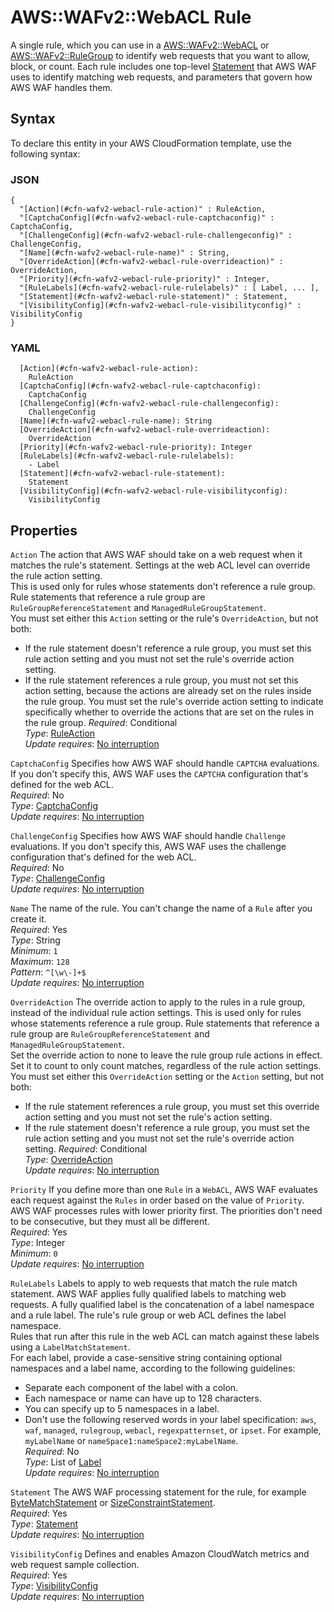 # AWS::WAFv2::WebACL Rule<a name="aws-properties-wafv2-webacl-rule"></a>

A single rule, which you can use in a [AWS::WAFv2::WebACL](aws-resource-wafv2-webacl.md) or [AWS::WAFv2::RuleGroup](aws-resource-wafv2-rulegroup.md) to identify web requests that you want to allow, block, or count\. Each rule includes one top\-level [Statement](https://docs.aws.amazon.com/AWSCloudFormation/latest/UserGuide/aws-properties-wafv2-webacl-rule.html#cfn-wafv2-webacl-rule-statement) that AWS WAF uses to identify matching web requests, and parameters that govern how AWS WAF handles them\.

## Syntax<a name="aws-properties-wafv2-webacl-rule-syntax"></a>

To declare this entity in your AWS CloudFormation template, use the following syntax:

### JSON<a name="aws-properties-wafv2-webacl-rule-syntax.json"></a>

```
{
  "[Action](#cfn-wafv2-webacl-rule-action)" : RuleAction,
  "[CaptchaConfig](#cfn-wafv2-webacl-rule-captchaconfig)" : CaptchaConfig,
  "[ChallengeConfig](#cfn-wafv2-webacl-rule-challengeconfig)" : ChallengeConfig,
  "[Name](#cfn-wafv2-webacl-rule-name)" : String,
  "[OverrideAction](#cfn-wafv2-webacl-rule-overrideaction)" : OverrideAction,
  "[Priority](#cfn-wafv2-webacl-rule-priority)" : Integer,
  "[RuleLabels](#cfn-wafv2-webacl-rule-rulelabels)" : [ Label, ... ],
  "[Statement](#cfn-wafv2-webacl-rule-statement)" : Statement,
  "[VisibilityConfig](#cfn-wafv2-webacl-rule-visibilityconfig)" : VisibilityConfig
}
```

### YAML<a name="aws-properties-wafv2-webacl-rule-syntax.yaml"></a>

```
  [Action](#cfn-wafv2-webacl-rule-action):
    RuleAction
  [CaptchaConfig](#cfn-wafv2-webacl-rule-captchaconfig):
    CaptchaConfig
  [ChallengeConfig](#cfn-wafv2-webacl-rule-challengeconfig):
    ChallengeConfig
  [Name](#cfn-wafv2-webacl-rule-name): String
  [OverrideAction](#cfn-wafv2-webacl-rule-overrideaction):
    OverrideAction
  [Priority](#cfn-wafv2-webacl-rule-priority): Integer
  [RuleLabels](#cfn-wafv2-webacl-rule-rulelabels):
    - Label
  [Statement](#cfn-wafv2-webacl-rule-statement):
    Statement
  [VisibilityConfig](#cfn-wafv2-webacl-rule-visibilityconfig):
    VisibilityConfig
```

## Properties<a name="aws-properties-wafv2-webacl-rule-properties"></a>

`Action` <a name="cfn-wafv2-webacl-rule-action"></a>
The action that AWS WAF should take on a web request when it matches the rule's statement\. Settings at the web ACL level can override the rule action setting\.  
This is used only for rules whose statements don't reference a rule group\. Rule statements that reference a rule group are `RuleGroupReferenceStatement` and `ManagedRuleGroupStatement`\.  
You must set either this `Action` setting or the rule's `OverrideAction`, but not both:

- If the rule statement doesn't reference a rule group, you must set this rule action setting and you must not set the rule's override action setting\.
- If the rule statement references a rule group, you must not set this action setting, because the actions are already set on the rules inside the rule group\. You must set the rule's override action setting to indicate specifically whether to override the actions that are set on the rules in the rule group\.
  _Required_: Conditional  
  _Type_: [RuleAction](aws-properties-wafv2-webacl-ruleaction.md)  
  _Update requires_: [No interruption](https://docs.aws.amazon.com/AWSCloudFormation/latest/UserGuide/using-cfn-updating-stacks-update-behaviors.html#update-no-interrupt)

`CaptchaConfig` <a name="cfn-wafv2-webacl-rule-captchaconfig"></a>
Specifies how AWS WAF should handle `CAPTCHA` evaluations\. If you don't specify this, AWS WAF uses the `CAPTCHA` configuration that's defined for the web ACL\.  
_Required_: No  
_Type_: [CaptchaConfig](aws-properties-wafv2-webacl-captchaconfig.md)  
_Update requires_: [No interruption](https://docs.aws.amazon.com/AWSCloudFormation/latest/UserGuide/using-cfn-updating-stacks-update-behaviors.html#update-no-interrupt)

`ChallengeConfig` <a name="cfn-wafv2-webacl-rule-challengeconfig"></a>
Specifies how AWS WAF should handle `Challenge` evaluations\. If you don't specify this, AWS WAF uses the challenge configuration that's defined for the web ACL\.  
_Required_: No  
_Type_: [ChallengeConfig](aws-properties-wafv2-webacl-challengeconfig.md)  
_Update requires_: [No interruption](https://docs.aws.amazon.com/AWSCloudFormation/latest/UserGuide/using-cfn-updating-stacks-update-behaviors.html#update-no-interrupt)

`Name` <a name="cfn-wafv2-webacl-rule-name"></a>
The name of the rule\. You can't change the name of a `Rule` after you create it\.  
_Required_: Yes  
_Type_: String  
_Minimum_: `1`  
_Maximum_: `128`  
_Pattern_: `^[\w\-]+$`  
_Update requires_: [No interruption](https://docs.aws.amazon.com/AWSCloudFormation/latest/UserGuide/using-cfn-updating-stacks-update-behaviors.html#update-no-interrupt)

`OverrideAction` <a name="cfn-wafv2-webacl-rule-overrideaction"></a>
The override action to apply to the rules in a rule group, instead of the individual rule action settings\. This is used only for rules whose statements reference a rule group\. Rule statements that reference a rule group are `RuleGroupReferenceStatement` and `ManagedRuleGroupStatement`\.  
Set the override action to none to leave the rule group rule actions in effect\. Set it to count to only count matches, regardless of the rule action settings\.  
You must set either this `OverrideAction` setting or the `Action` setting, but not both:

- If the rule statement references a rule group, you must set this override action setting and you must not set the rule's action setting\.
- If the rule statement doesn't reference a rule group, you must set the rule action setting and you must not set the rule's override action setting\.
  _Required_: Conditional  
  _Type_: [OverrideAction](aws-properties-wafv2-webacl-overrideaction.md)  
  _Update requires_: [No interruption](https://docs.aws.amazon.com/AWSCloudFormation/latest/UserGuide/using-cfn-updating-stacks-update-behaviors.html#update-no-interrupt)

`Priority` <a name="cfn-wafv2-webacl-rule-priority"></a>
If you define more than one `Rule` in a `WebACL`, AWS WAF evaluates each request against the `Rules` in order based on the value of `Priority`\. AWS WAF processes rules with lower priority first\. The priorities don't need to be consecutive, but they must all be different\.  
_Required_: Yes  
_Type_: Integer  
_Minimum_: `0`  
_Update requires_: [No interruption](https://docs.aws.amazon.com/AWSCloudFormation/latest/UserGuide/using-cfn-updating-stacks-update-behaviors.html#update-no-interrupt)

`RuleLabels` <a name="cfn-wafv2-webacl-rule-rulelabels"></a>
Labels to apply to web requests that match the rule match statement\. AWS WAF applies fully qualified labels to matching web requests\. A fully qualified label is the concatenation of a label namespace and a rule label\. The rule's rule group or web ACL defines the label namespace\.  
Rules that run after this rule in the web ACL can match against these labels using a `LabelMatchStatement`\.  
For each label, provide a case\-sensitive string containing optional namespaces and a label name, according to the following guidelines:

- Separate each component of the label with a colon\.
- Each namespace or name can have up to 128 characters\.
- You can specify up to 5 namespaces in a label\.
- Don't use the following reserved words in your label specification: `aws`, `waf`, `managed`, `rulegroup`, `webacl`, `regexpatternset`, or `ipset`\.
  For example, `myLabelName` or `nameSpace1:nameSpace2:myLabelName`\.  
  _Required_: No  
  _Type_: List of [Label](aws-properties-wafv2-webacl-label.md)  
  _Update requires_: [No interruption](https://docs.aws.amazon.com/AWSCloudFormation/latest/UserGuide/using-cfn-updating-stacks-update-behaviors.html#update-no-interrupt)

`Statement` <a name="cfn-wafv2-webacl-rule-statement"></a>
The AWS WAF processing statement for the rule, for example [ByteMatchStatement](https://docs.aws.amazon.com/AWSCloudFormation/latest/UserGuide/aws-properties-wafv2-rulegroup-statement.html#cfn-wafv2-rulegroup-statement-bytematchstatement) or [SizeConstraintStatement](https://docs.aws.amazon.com/AWSCloudFormation/latest/UserGuide/aws-properties-wafv2-rulegroup-statement.html#cfn-wafv2-rulegroup-statement-sizeconstraintstatement)\.  
_Required_: Yes  
_Type_: [Statement](aws-properties-wafv2-webacl-statement.md)  
_Update requires_: [No interruption](https://docs.aws.amazon.com/AWSCloudFormation/latest/UserGuide/using-cfn-updating-stacks-update-behaviors.html#update-no-interrupt)

`VisibilityConfig` <a name="cfn-wafv2-webacl-rule-visibilityconfig"></a>
Defines and enables Amazon CloudWatch metrics and web request sample collection\.  
_Required_: Yes  
_Type_: [VisibilityConfig](aws-properties-wafv2-webacl-visibilityconfig.md)  
_Update requires_: [No interruption](https://docs.aws.amazon.com/AWSCloudFormation/latest/UserGuide/using-cfn-updating-stacks-update-behaviors.html#update-no-interrupt)
